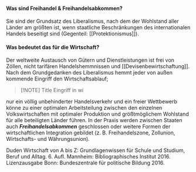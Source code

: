 #### Was sind Freihandel & Freihandelsabkommen?

Sie sind der Grundsatz des Liberalismus, nach dem der Wohlstand aller Länder am größten ist, wenn staatliche Beschränkungen des internationalen Handels beseitigt sind (Gegenteil: [[Protektionismus]]).

#### Was bedeutet das für die Wirtschaft?
Der weltweite Austausch von Gütern und Dienstleistungen ist frei von Zöllen, nicht tarifären Handelshemmnissen und [[Devisenbewirtschaftung]]. Nach dem Grundgedanken des Liberalismus hemmt jeder von außen kommende Eingriff den Wirtschaftsablauf;


> [!NOTE] Title
> Eingriff in wi


nur ein völlig unbehinderter Handelsverkehr und ein freier Wettbewerb könne zu einer optimalen Arbeitsteilung zwischen den einzelnen Volkswirtschaften mit optimaler Produktion und größtmöglichem Wohlstand für alle beteiligten Länder führen. In der Praxis werden zwischen Staaten auch _**Freihandelsabkommen**_ geschlossen oder weitere Formen der wirtschaftlichen Integration gebildet (z. B. Freihandelszone, Zollunion, Wirtschafts- und Währungsunion).

Duden Wirtschaft von A bis Z: Grundlagenwissen für Schule und Studium, Beruf und Alltag. 6. Aufl. Mannheim: Bibliographisches Institut 2016. Lizenzausgabe Bonn: Bundeszentrale für politische Bildung 2016.